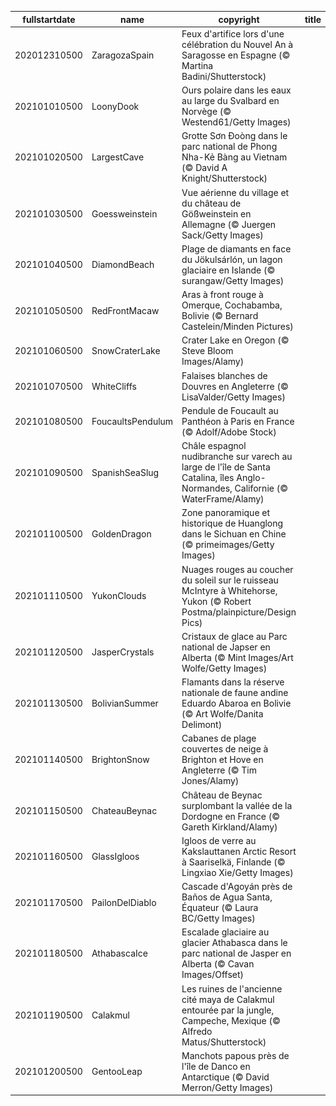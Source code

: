 |fullstartdate|name|copyright|title|image|
|--|--|--|--|--|
202012310500|ZaragozaSpain|Feux d'artifice lors d'une célébration du Nouvel An à Saragosse en Espagne (© Martina Badini/Shutterstock)||![](/fr-CA/2021/01/202012310500ZaragozaSpain.jpg)|
202101010500|LoonyDook|Ours polaire dans les eaux au large du Svalbard en Norvège (© Westend61/Getty Images)||![](/fr-CA/2021/01/202101010500LoonyDook.jpg)|
202101020500|LargestCave|Grotte Sơn Đoòng dans le parc national de Phong Nha-Kẻ Bàng au Vietnam (© David A Knight/Shutterstock)||![](/fr-CA/2021/01/202101020500LargestCave.jpg)|
202101030500|Goessweinstein|Vue aérienne du village et du château de Gößweinstein en Allemagne (© Juergen Sack/Getty Images)||![](/fr-CA/2021/01/202101030500Goessweinstein.jpg)|
202101040500|DiamondBeach|Plage de diamants en face du Jökulsárlón, un lagon glaciaire en Islande (© surangaw/Getty Images)||![](/fr-CA/2021/01/202101040500DiamondBeach.jpg)|
202101050500|RedFrontMacaw|Aras à front rouge à Omerque, Cochabamba, Bolivie (© Bernard Castelein/Minden Pictures)||![](/fr-CA/2021/01/202101050500RedFrontMacaw.jpg)|
202101060500|SnowCraterLake|Crater Lake en Oregon (© Steve Bloom Images/Alamy)||![](/fr-CA/2021/01/202101060500SnowCraterLake.jpg)|
202101070500|WhiteCliffs|Falaises blanches de Douvres en Angleterre (© LisaValder/Getty Images)||![](/fr-CA/2021/01/202101070500WhiteCliffs.jpg)|
202101080500|FoucaultsPendulum|Pendule de Foucault au Panthéon à Paris en France (© Adolf/Adobe Stock)||![](/fr-CA/2021/01/202101080500FoucaultsPendulum.jpg)|
202101090500|SpanishSeaSlug|Châle espagnol nudibranche sur varech au large de l'île de Santa Catalina, îles Anglo-Normandes, Californie (© WaterFrame/Alamy)||![](/fr-CA/2021/01/202101090500SpanishSeaSlug.jpg)|
202101100500|GoldenDragon|Zone panoramique et historique de Huanglong dans le Sichuan en Chine (© primeimages/Getty Images)||![](/fr-CA/2021/01/202101100500GoldenDragon.jpg)|
202101110500|YukonClouds|Nuages rouges au coucher du soleil sur le ruisseau McIntyre à Whitehorse, Yukon (© Robert Postma/plainpicture/Design Pics)||![](/fr-CA/2021/01/202101110500YukonClouds.jpg)|
202101120500|JasperCrystals|Cristaux de glace au Parc national de Japser en Alberta (© Mint Images/Art Wolfe/Getty Images)||![](/fr-CA/2021/01/202101120500JasperCrystals.jpg)|
202101130500|BolivianSummer|Flamants dans la réserve nationale de faune andine Eduardo Abaroa en Bolivie (© Art Wolfe/Danita Delimont)||![](/fr-CA/2021/01/202101130500BolivianSummer.jpg)|
202101140500|BrightonSnow|Cabanes de plage couvertes de neige à Brighton et Hove en Angleterre (© Tim Jones/Alamy)||![](/fr-CA/2021/01/202101140500BrightonSnow.jpg)|
202101150500|ChateauBeynac|Château de Beynac surplombant la vallée de la Dordogne en France (© Gareth Kirkland/Alamy)||![](/fr-CA/2021/01/202101150500ChateauBeynac.jpg)|
202101160500|GlassIgloos|Igloos de verre au Kakslauttanen Arctic Resort à Saariselkä, Finlande (© Lingxiao Xie/Getty Images)||![](/fr-CA/2021/01/202101160500GlassIgloos.jpg)|
202101170500|PailonDelDiablo|Cascade d'Agoyán près de Baños de Agua Santa, Équateur (© Laura BC/Getty Images)||![](/fr-CA/2021/01/202101170500PailonDelDiablo.jpg)|
202101180500|AthabascaIce|Escalade glaciaire au glacier Athabasca dans le parc national de Jasper en Alberta (© Cavan Images/Offset)||![](/fr-CA/2021/01/202101180500AthabascaIce.jpg)|
202101190500|Calakmul|Les ruines de l'ancienne cité maya de Calakmul entourée par la jungle, Campeche, Mexique (© Alfredo Matus/Shutterstock)||![](/fr-CA/2021/01/202101190500Calakmul.jpg)|
202101200500|GentooLeap|Manchots papous près de l'île de Danco en Antarctique (© David Merron/Getty Images)||![](/fr-CA/2021/01/202101200500GentooLeap.jpg)|
